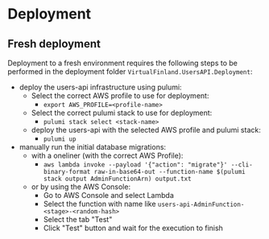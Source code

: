 # Deployment

## Fresh deployment

Deployment to a fresh environment requires the following steps to be performed in the deployment folder `VirtualFinland.UsersAPI.Deployment`:

- deploy the users-api infrastructure using pulumi:
  - Select the correct AWS profile to use for deployment:
    - `export AWS_PROFILE=<profile-name>`
  - Select the correct pulumi stack to use for deployment:
    - `pulumi stack select <stack-name>`
  - deploy the users-api with the selected AWS profile and pulumi stack:
    - `pulumi up`
- manually run the initial database migrations:
  - with a oneliner (with the correct AWS Profile):
    - `aws lambda invoke --payload '{"action": "migrate"}' --cli-binary-format raw-in-base64-out --function-name $(pulumi stack output AdminFunctionArn) output.txt`
  - or by using the AWS Console:
    - Go to AWS Console and select Lambda
    - Select the function with name like `users-api-AdminFunction-<stage>-<random-hash>`
    - Select the tab "Test"
    - Click "Test" button and wait for the execution to finish
